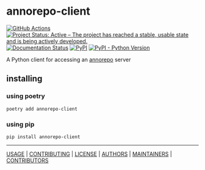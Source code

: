 # annorepo-client

[![GitHub Actions](https://github.com/knaw-huc/annorepo-python-client/workflows/tests/badge.svg)](https://github.com/knaw-huc/annorepo-python-client/actions)
[![Project Status: Active – The project has reached a stable, usable state and is being actively developed.](https://www.repostatus.org/badges/latest/active.svg)](https://www.repostatus.org/#active)
[![Documentation Status](https://readthedocs.org/projects/annorepo-python-client/badge/?version=latest)](https://annorepo-python-client.readthedocs.io/en/latest/?badge=latest)
[![PyPI](https://img.shields.io/pypi/v/annorepo-client)](https://pypi.org/project/annorepo-client/)
[![PyPI - Python Version](https://img.shields.io/pypi/pyversions/annorepo-client)](https://pypi.org/project/annorepo-client/)

A Python client for accessing an [annorepo](https://github.com/knaw-huc/annorepo) server

## installing

### using poetry

```commandline
poetry add annorepo-client
```

### using pip

```commandline
pip install annorepo-client
```

----

[USAGE](https://annorepo-python-client.readthedocs.io/en/latest/) |
[CONTRIBUTING](CONTRIBUTING.md) |
[LICENSE](LICENSE) |
[AUTHORS](AUTHORS) |
[MAINTAINERS](MAINTAINERS) |
[CONTRIBUTORS](CONTRIBUTORS)